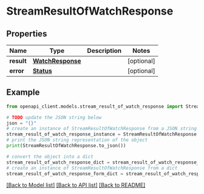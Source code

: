 # StreamResultOfWatchResponse


## Properties

Name | Type | Description | Notes
------------ | ------------- | ------------- | -------------
**result** | [**WatchResponse**](WatchResponse.md) |  | [optional] 
**error** | [**Status**](Status.md) |  | [optional] 

## Example

```python
from openapi_client.models.stream_result_of_watch_response import StreamResultOfWatchResponse

# TODO update the JSON string below
json = "{}"
# create an instance of StreamResultOfWatchResponse from a JSON string
stream_result_of_watch_response_instance = StreamResultOfWatchResponse.from_json(json)
# print the JSON string representation of the object
print(StreamResultOfWatchResponse.to_json())

# convert the object into a dict
stream_result_of_watch_response_dict = stream_result_of_watch_response_instance.to_dict()
# create an instance of StreamResultOfWatchResponse from a dict
stream_result_of_watch_response_form_dict = stream_result_of_watch_response.from_dict(stream_result_of_watch_response_dict)
```
[[Back to Model list]](../README.md#documentation-for-models) [[Back to API list]](../README.md#documentation-for-api-endpoints) [[Back to README]](../README.md)


